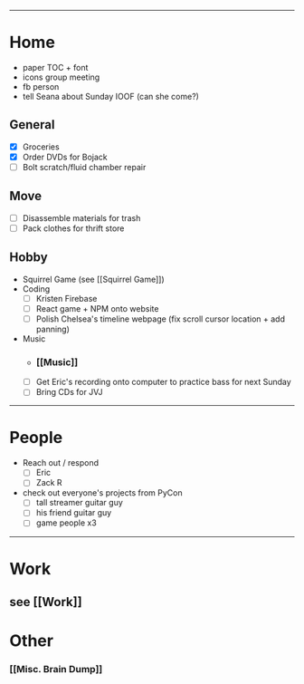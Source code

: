  ---
# Home

- paper TOC + font
- icons group meeting
- fb person
- tell Seana about Sunday IOOF (can she come?)

## General
 - [x] Groceries
 - [x] Order DVDs for Bojack
 - [ ] Bolt scratch/fluid chamber repair
## Move

 - [ ] Disassemble materials for trash
 - [ ] Pack clothes for thrift store
## Hobby
- Squirrel Game (see [[Squirrel Game]])
- Coding
	 - [ ] Kristen Firebase
	 - [ ] React game + NPM onto website
	 - [ ] Polish Chelsea's timeline webpage (fix scroll cursor location + add panning)
- Music
	- ### [[Music]]
	- [ ] Get Eric's recording onto computer to practice bass for next Sunday
	- [ ] Bring CDs for JVJ

---
# People

 - Reach out / respond
	 - [ ] Eric
	 - [ ] Zack R
 - check out everyone's projects from PyCon
	 - [ ] tall streamer guitar guy
	 - [ ] his friend guitar guy
	 - [ ] game people x3

---

# Work

## see [[Work]]
# Other
### [[Misc. Brain Dump]]
